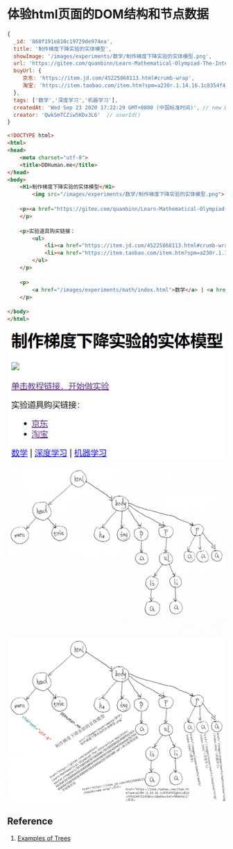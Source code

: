 # 体验html页面的DOM结构和节点数据

```javascript
{
  _id: '860f191e810c19729de974ea',
  title: '制作梯度下降实验的实体模型',
  showImage: '/images/experiments/数学/制作梯度下降实验的实体模型.png',
  url: 'https://gitee.com/quanbinn/Learn-Mathematical-Olympiad-The-Interactive-Way/blob/master/chapters/%E5%BE%AE%E5%88%86/%E5%88%B6%E4%BD%9C%E6%A2%AF%E5%BA%A6%E4%B8%8B%E9%99%8D%E5%AE%9E%E9%AA%8C%E7%9A%84%E5%AE%9E%E4%BD%93%E6%A8%A1%E5%9E%8B.md',
  buyUrl: {
     京东: 'https://item.jd.com/45225868113.html#crumb-wrap',
     淘宝: 'https://item.taobao.com/item.htm?spm=a230r.1.14.16.1c8354f4Ig6vLs&id=595424471145&ns=1&abbucket=9#detail'
  },  
  tags: ['数学','深度学习','机器学习'],
  createdAt: 'Wed Sep 23 2020 17:22:29 GMT+0800 (中国标准时间)', // new Date()
  creator: 'QwkSmTCZiw5KDx3L6'  // userId() 
}
```

```html
<!DOCTYPE html>
<html>
<head>
	<meta charset="utf-8">
	<title>DDHuman.me</title>
</head>
<body>
	<H1>制作梯度下降实验的实体模型</H1>
		<img src="/images/experiments/数学/制作梯度下降实验的实体模型.png">

	<p><a href="https://gitee.com/quanbinn/Learn-Mathematical-Olympiad-The-Interactive-Way/blob/master/chapters/%E5%BE%AE%E5%88%86/%E5%88%B6%E4%BD%9C%E6%A2%AF%E5%BA%A6%E4%B8%8B%E9%99%8D%E5%AE%9E%E9%AA%8C%E7%9A%84%E5%AE%9E%E4%BD%93%E6%A8%A1%E5%9E%8B.md">单击教程链接，开始做实验</a>
	</p>	

	<p>实验道具购买链接：
		<ul>
			<li><a href="https://item.jd.com/45225868113.html#crumb-wrap">京东</a></li>
			<li><a href="https://item.taobao.com/item.htm?spm=a230r.1.14.16.1c8354f4Ig6vLs&id=595424471145&ns=1&abbucket=9#detail">淘宝</a></li>
		</ul>
	</p>

	<p>
		<a href="/images/experiments/math/index.html">数学</a> | <a href="/images/experiments/deeplearning/index.html">深度学习</a> | 	<a href="/images/experiments/mathinelearning/index.html">机器学习</a>
	</p>

</body>
</html>
```

![](/images/vue.js核心逻辑/体验html页面的DOM结构和节点数据/1a.png)

![](/images/vue.js核心逻辑/体验html页面的DOM结构和节点数据/1b.jpg)

![](/images/vue.js核心逻辑/体验html页面的DOM结构和节点数据/1c.jpg)

## Reference

1. [Examples of Trees](https://runestone.academy/runestone/books/published/pythonds/Trees/ExamplesofTrees.html) 



